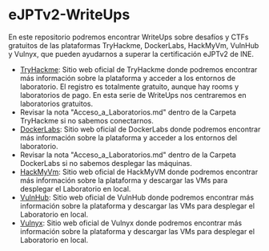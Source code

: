 # eJPTv2-WriteUps
En este repositorio podremos encontrar WriteUps sobre desafíos y CTFs gratuitos de las plataformas TryHackme, DockerLabs, HackMyVm, VulnHub y Vulnyx, que pueden ayudarnos a superar la certificación eJPTv2 de INE. 
- [TryHackme](https://tryhackme.com/): Sitio web oficial de TryHackme donde podremos encontrar más información sobre la plataforma y acceder a los entornos de laboratorio. El registro es totalmente gratuito, aunque hay rooms y laboratorios de pago. En esta serie de WriteUps nos centraremos en laboratorios gratuitos.
- Revisar la nota "Acceso_a_Laboratorios.md" dentro de la Carpeta TryHackme si no sabemos conectarnos.
- [DockerLabs](https://dockerlabs.es/): Sitio web oficial de DockerLabs donde podremos encontrar más información sobre la plataforma y acceder a los entornos del laboratorio.
- Revisar la nota "Acceso_a_Laboratorios.md" dentro de la Carpeta DockerLabs si no sabemos desplegar las máquinas.  
- [HackMyVm](https://hackmyvm.eu/): Sitio web oficial de HackMyVM donde podremos encontrar más información sobre la plataforma y descargar las VMs para desplegar el Laboratorio en local. 
- [VulnHub](https://www.vulnhub.com/): Sitio web oficial de VulnHub donde podremos encontrar más información sobre la plataforma y descargar las VMs para desplegar el Laboratorio en local.
- [Vulnyx](https://vulnyx.com/): Sitio web oficial de Vulnyx donde podremos encontrar más información sobre la plataforma y descargar las VMs para desplegar el Laboratorio en local.
